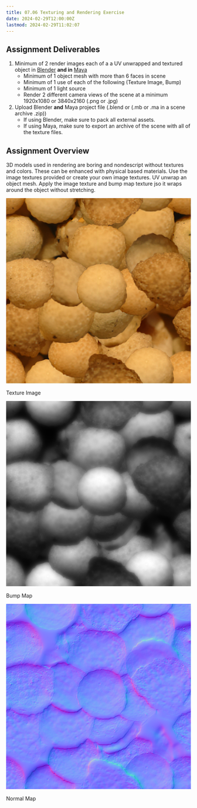 ```yaml
---
title: 07.06 Texturing and Rendering Exercise
date: 2024-02-29T12:00:00Z
lastmod: 2024-02-29T11:02:07
---
```


## Assignment Deliverables

1. Minimum of 2 render images each of a a UV unwrapped and textured object in [Blender](../../../../3d-modeling/blender/blender.md) **and in** [Maya](../../../../3d-modeling/maya/maya.md)
   - Minimum of 1 object mesh with more than 6 faces in scene
   - Minimum of 1 use of each of the following (Texture Image, Bump)
   - Minimum of 1 light source
   - Render 2 different camera views of the scene at a minimum 1920x1080 or 3840x2160 (.png or .jpg)
2. Upload Blender **and** Maya project file (.blend or (.mb or .ma in a scene archive .zip))
   - If using Blender, make sure to pack all external assets.
   - If using Maya, make sure to export an archive of the scene with all of the texture files.

## Assignment Overview

3D models used in rendering are boring and nondescript without textures and colors. These can be enhanced with physical based materials. Use the image textures provided or create your own image textures. UV unwrap an object mesh. Apply the image texture and bump map texture jso it wraps around the object without stretching.

[![Shell Texture](./shell-texture.png)](./shell-texture.png)

Texture Image

[![Shell Texture Bump Map](./shell-texture-bump-map.png)](./shell-texture-bump-map.png)

Bump Map

[![Shell Texture Normal Map](./shell-texture-normal-map.png)](./shell-texture-normal-map.png)

Normal Map
